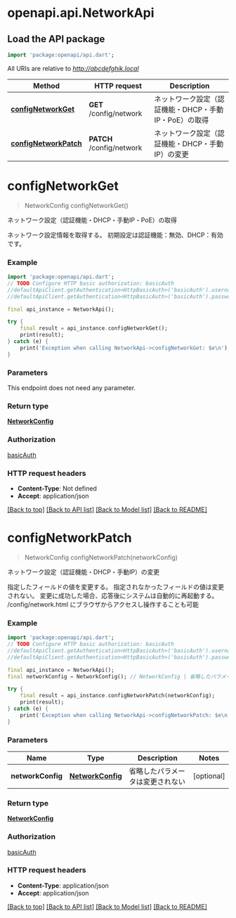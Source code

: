 # openapi.api.NetworkApi

## Load the API package
```dart
import 'package:openapi/api.dart';
```

All URIs are relative to *http://abcdefghik.local*

Method | HTTP request | Description
------------- | ------------- | -------------
[**configNetworkGet**](NetworkApi.md#confignetworkget) | **GET** /config/network | ネットワーク設定（認証機能・DHCP・手動IP・PoE）の取得
[**configNetworkPatch**](NetworkApi.md#confignetworkpatch) | **PATCH** /config/network | ネットワーク設定（認証機能・DHCP・手動IP）の変更


# **configNetworkGet**
> NetworkConfig configNetworkGet()

ネットワーク設定（認証機能・DHCP・手動IP・PoE）の取得

ネットワーク設定情報を取得する。   初期設定は認証機能：無効、DHCP：有効です。 

### Example 
```dart
import 'package:openapi/api.dart';
// TODO Configure HTTP basic authorization: basicAuth
//defaultApiClient.getAuthentication<HttpBasicAuth>('basicAuth').username = 'YOUR_USERNAME'
//defaultApiClient.getAuthentication<HttpBasicAuth>('basicAuth').password = 'YOUR_PASSWORD';

final api_instance = NetworkApi();

try { 
    final result = api_instance.configNetworkGet();
    print(result);
} catch (e) {
    print('Exception when calling NetworkApi->configNetworkGet: $e\n');
}
```

### Parameters
This endpoint does not need any parameter.

### Return type

[**NetworkConfig**](NetworkConfig.md)

### Authorization

[basicAuth](../README.md#basicAuth)

### HTTP request headers

 - **Content-Type**: Not defined
 - **Accept**: application/json

[[Back to top]](#) [[Back to API list]](../README.md#documentation-for-api-endpoints) [[Back to Model list]](../README.md#documentation-for-models) [[Back to README]](../README.md)

# **configNetworkPatch**
> NetworkConfig configNetworkPatch(networkConfig)

ネットワーク設定（認証機能・DHCP・手動IP）の変更

指定したフィールドの値を変更する。 指定されなかったフィールドの値は変更されない。   変更に成功した場合、応答後にシステムは自動的に再起動する。   /config/network.html にブラウザからアクセスし操作することも可能 

### Example 
```dart
import 'package:openapi/api.dart';
// TODO Configure HTTP basic authorization: basicAuth
//defaultApiClient.getAuthentication<HttpBasicAuth>('basicAuth').username = 'YOUR_USERNAME'
//defaultApiClient.getAuthentication<HttpBasicAuth>('basicAuth').password = 'YOUR_PASSWORD';

final api_instance = NetworkApi();
final networkConfig = NetworkConfig(); // NetworkConfig | 省略したパラメータは変更されない

try { 
    final result = api_instance.configNetworkPatch(networkConfig);
    print(result);
} catch (e) {
    print('Exception when calling NetworkApi->configNetworkPatch: $e\n');
}
```

### Parameters

Name | Type | Description  | Notes
------------- | ------------- | ------------- | -------------
 **networkConfig** | [**NetworkConfig**](NetworkConfig.md)| 省略したパラメータは変更されない | [optional] 

### Return type

[**NetworkConfig**](NetworkConfig.md)

### Authorization

[basicAuth](../README.md#basicAuth)

### HTTP request headers

 - **Content-Type**: application/json
 - **Accept**: application/json

[[Back to top]](#) [[Back to API list]](../README.md#documentation-for-api-endpoints) [[Back to Model list]](../README.md#documentation-for-models) [[Back to README]](../README.md)

